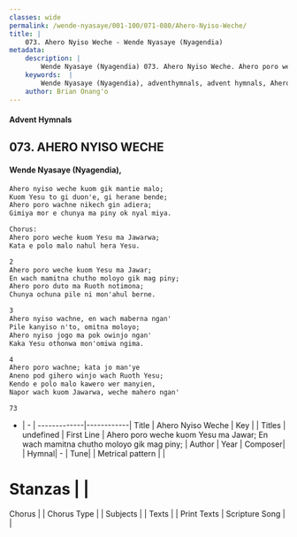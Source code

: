 ```yaml
---
classes: wide
permalink: /wende-nyasaye/001-100/071-080/Ahero-Nyiso-Weche/
title: |
    073. Ahero Nyiso Weche - Wende Nyasaye (Nyagendia)
metadata:
    description: |
        Wende Nyasaye (Nyagendia) 073. Ahero Nyiso Weche. Ahero poro weche kuom Yesu ma Jawar; En wach mamitna chutho moloyo gik mag piny; Ahero poro duto ma Ruoth notimona; Chunya ochuna pile ni mon'ahul berne.  
    keywords:  |
        Wende Nyasaye (Nyagendia), adventhymnals, advent hymnals, Ahero Nyiso Weche, Ahero poro weche kuom Yesu ma Jawar; En wach mamitna chutho moloyo gik mag piny;. 
    author: Brian Onang'o
---
```


#### Advent Hymnals
## 073. AHERO NYISO WECHE
####  Wende Nyasaye (Nyagendia),

```txt
Ahero nyiso weche kuom gik mantie malo;
Kuom Yesu to gi duon'e, gi herane bende;
Ahero poro wachne nikech gin adiera;
Gimiya mor e chunya ma piny ok nyal miya.

Chorus:
Ahero poro weche kuom Yesu ma Jawarwa;
Kata e polo malo nahul hera Yesu.

2
Ahero poro weche kuom Yesu ma Jawar;
En wach mamitna chutho moloyo gik mag piny;
Ahero poro duto ma Ruoth notimona;
Chunya ochuna pile ni mon'ahul berne.

3
Ahero nyiso wachne, en wach maberna ngan'
Pile kanyiso n'to, omitna moloyo;
Ahero nyiso jogo ma pok owinjo ngan'
Kaka Yesu othonwa mon'omiwa ngima.

4
Ahero poro wachne; kata jo man'ye
Aneno pod gihero winjo wach Ruoth Yesu;
Kendo e polo malo kawero wer manyien,
Napor wach kuom Jawarwa, weche mahero ngan'

73


```

- |   -  |
-------------|------------|
Title | Ahero Nyiso Weche |
Key |  |
Titles | undefined |
First Line | Ahero poro weche kuom Yesu ma Jawar; En wach mamitna chutho moloyo gik mag piny; |
Author | 
Year | 
Composer| |
Hymnal|  - |
Tune|  |
Metrical pattern | |
# Stanzas |  |
Chorus |  |
Chorus Type |  |
Subjects | |
Texts |  |
Print Texts | 
Scripture Song |  |
    
